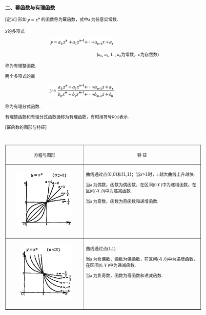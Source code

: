 <div class=Section1>
<h3><span lang=ZH-CN>二、幂函数与有理函数 </span></h3>
<p><span lang=EN-US>[</span><span lang=ZH-CN>定义</span><span lang=EN-US>] </span><span
lang=ZH-CN>形如</span><span lang=EN-US><img width=48 height=25
src="res/17e9d95da129bdd93c34fb6cc6aaaa52_5345_files/Image336.gif" align=absmiddle></span><span lang=ZH-CN>的函数称为幂函数，式中</span><span
lang=EN-US style='font-family:Symbol'>a</span><span lang=EN-US
style='font-family:楷体_GB2312'> </span><span lang=ZH-CN>为任意实常数</span><span
lang=EN-US>.</span></p>
<p><i><span lang=EN-US>x</span></i><span lang=ZH-CN>的多项式</span></p>
<p align=center style='text-align:center'><span lang=EN-US style='font-family:
楷体_GB2312'><img width=212 height=24 src="res/17e9d95da129bdd93c34fb6cc6aaaa52_5345_files/Image337.gif"></span></p>
<p align=right style='text-align:right'><span lang=EN-US>(</span><i><span
lang=EN-US style='font-family:"Times New Roman"'>a</span></i><sub><span
lang=EN-US style='font-family:"Times New Roman"'>0</span></sub><span
lang=EN-US>, </span><i><span lang=EN-US style='font-family:"Times New Roman"'>a</span></i><sub><span
lang=EN-US style='font-family:"Times New Roman"'>1</span></sub><span
lang=EN-US>, </span><span lang=EN-US style='font-family:"MT Extra"'>L</span><span
lang=EN-US> , </span><i><span lang=EN-US style='font-family:"Times New Roman"'>a<sub>n</sub></span></i><span
lang=ZH-CN>为常数，</span><i><span lang=EN-US style='font-family:"Times New Roman"'>n</span></i><span
lang=ZH-CN>为自然数</span><span lang=EN-US>)</span></p>
<p><span lang=ZH-CN>称为有理整函数</span><span lang=EN-US>.</span></p>
<p><span lang=ZH-CN>两个多项式的商</span></p>
<p align=center style='text-align:center'><span lang=EN-US><img width=217
height=48 src="res/17e9d95da129bdd93c34fb6cc6aaaa52_5345_files/Image338.gif"></span></p>
<p><span lang=ZH-CN>称为有理分式函数</span><span lang=EN-US>.</span></p>
<p><span lang=ZH-CN>有理整函数和有理分式函数通称为有理函数，有时用符号</span><i><span lang=EN-US
style='font-family:"Times New Roman"'>R</span></i><span lang=EN-US
style='font-family:"Times New Roman"'>(<i>x</i>)</span><span lang=ZH-CN>表示</span><span
lang=EN-US>.</span></p>
<p><span lang=EN-US>[</span><span lang=ZH-CN>幂函数的图形与特征</span><span lang=EN-US>]</span></p>
<p><span lang=ZH-CN style='font-family:楷体_GB2312'>　</span></p>
<table class=MsoNormalTable border=1 cellspacing=1 cellpadding=0 width=642
 style='width:481.5pt'>
 <tr>
  <td width="40%" valign=top style='width:40.0%;padding:5.25pt 5.25pt 5.25pt 5.25pt'>
  <p align=center style='text-align:center'><span lang=ZH-CN>方程与图形 </span></p>
  </td>
  <td width="60%" valign=top style='width:60.0%;padding:5.25pt 5.25pt 5.25pt 5.25pt'>
  <p align=center style='text-align:center'><span lang=ZH-CN>特 征 </span></p>
  </td>
 </tr>
 <tr style='height:171.0pt'>
  <td width="40%" valign=top style='width:40.0%;padding:5.25pt 5.25pt 5.25pt 5.25pt;
  height:171.0pt'>
  <p align=center style='text-align:center'><span lang=EN-US><img width=182
  height=187 src="res/17e9d95da129bdd93c34fb6cc6aaaa52_5345_files/1.gif"></span></p>
  </td>
  <td width="60%" valign=top style='width:60.0%;padding:5.25pt 5.25pt 5.25pt 5.25pt;
  height:171.0pt'>
  <p><span lang=ZH-CN>曲线通过点</span><span lang=EN-US>(0,0)</span><span
  lang=ZH-CN>和</span><span lang=EN-US>(1,1)</span><span lang=ZH-CN>；当</span><i><span
  lang=EN-US>x</span></i><span lang=EN-US>&gt;1</span><span lang=ZH-CN>时</span><span
  lang=ZH-CN style='font-family:楷体_GB2312'>，</span><span lang=EN-US
  style='font-family:Symbol'>a</span><span lang=EN-US style='font-family:楷体_GB2312'>
  </span><span lang=ZH-CN>越大曲线上升越快</span><span lang=EN-US>.</span></p>
  <p><span lang=ZH-CN>当</span><span lang=EN-US style='font-family:Symbol'>a</span><span
  lang=EN-US style='font-family:楷体_GB2312'> </span><span lang=ZH-CN>为偶数，函数为偶函数，在区间</span><span
  lang=EN-US style='font-family:楷体_GB2312'>(0,</span><span lang=EN-US
  style='font-family:Symbol'>&yen;</span><span lang=EN-US style='font-family:楷体_GB2312'>
  )</span><span lang=ZH-CN>中为递增函数，在区间</span><span lang=EN-US style='font-family:
  楷体_GB2312'>(-</span><span lang=EN-US style='font-family:Symbol'>&yen;</span><span
  lang=EN-US style='font-family:楷体_GB2312'> ,0)</span><span lang=ZH-CN
  style='font-family:楷体_GB2312'>中为递减函数</span><span lang=EN-US style='font-family:
  Verdana'>.</span></p>
  <p><span lang=ZH-CN>当</span><span lang=EN-US style='font-family:Symbol'>a</span><span
  lang=EN-US style='font-family:楷体_GB2312'> </span><span lang=ZH-CN>为奇数，函数为奇函数和递增函数</span><span
  lang=EN-US>. </span></p>
  </td>
 </tr>
 <tr style='height:162.0pt'>
  <td width="40%" valign=top style='width:40.0%;padding:5.25pt 5.25pt 5.25pt 5.25pt;
  height:162.0pt'>
  <p align=center style='text-align:center'><span lang=EN-US>&nbsp; <img
  width=170 height=173 src="res/17e9d95da129bdd93c34fb6cc6aaaa52_5345_files/2.gif"></span></p>
  </td>
  <td width="60%" valign=top style='width:60.0%;padding:5.25pt 5.25pt 5.25pt 5.25pt;
  height:162.0pt'>
  <p><span lang=ZH-CN>曲线通过点</span><span lang=EN-US style='font-family:楷体_GB2312'>(1,1).</span></p>
  <p><span lang=ZH-CN>当</span><span lang=EN-US style='font-family:Symbol'>a</span><span
  lang=EN-US style='font-family:楷体_GB2312'> </span><span lang=ZH-CN>为负偶数，函数为偶函数，在区间</span><span
  lang=EN-US style='font-family:楷体_GB2312'>(-</span><span lang=EN-US
  style='font-family:Symbol'>&yen;</span><span lang=EN-US style='font-family:楷体_GB2312'>
  ,0)</span><span lang=ZH-CN>中为递增函数，在区间</span><span lang=EN-US
  style='font-family:楷体_GB2312'>(0, </span><span lang=EN-US style='font-family:
  Symbol'>&yen;</span><span lang=EN-US style='font-family:楷体_GB2312'> )</span><span
  lang=ZH-CN>中为递减函数</span><span lang=EN-US>.</span></p>
  <p><span lang=ZH-CN>当</span><span lang=EN-US style='font-family:Symbol'>a</span><span
  lang=EN-US style='font-family:楷体_GB2312'> </span><span lang=ZH-CN>为负奇数，函数为奇函数和递减函数</span><span
  lang=EN-US>. </span></p>
  </td>
 </tr>
</table>
<p class=MsoNormal><span lang=EN-US>&nbsp;</span></p>
</div>
